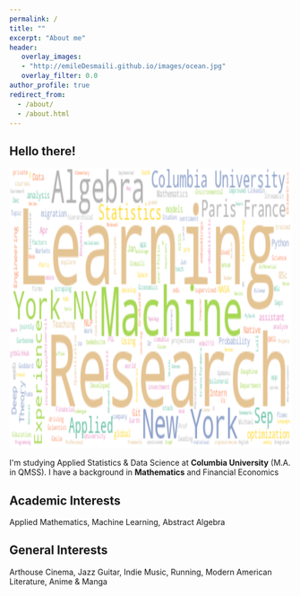 ```yaml
---
permalink: /
title: ""
excerpt: "About me"
header:
   overlay_images: 
   - "http://emileDesmaili.github.io/images/ocean.jpg"
   overlay_filter: 0.0
author_profile: true
redirect_from: 
  - /about/
  - /about.html 
---
```


**Hello there!**
---

<img src="/images/wordcloud.png" alt="Word Cloud" width="800" height="500">


I'm studying Applied Statistics & Data Science at **Columbia University** (M.A. in QMSS). I have a background in **Mathematics** and Financial Economics


**Academic Interests**
---
Applied Mathematics, Machine Learning, Abstract Algebra



**General Interests**
---

Arthouse Cinema, Jazz Guitar, Indie Music, Running, Modern American Literature, Anime & Manga



